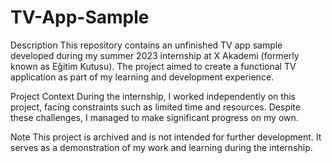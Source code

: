 # TV-App-Sample
Description
This repository contains an unfinished TV app sample developed during my summer 2023 internship at X Akademi (formerly known as Eğitim Kutusu). The project aimed to create a functional TV application as part of my learning and development experience.

Project Context
During the internship, I worked independently on this project, facing constraints such as limited time and resources. Despite these challenges, I managed to make significant progress on my own.

Note
This project is archived and is not intended for further development. It serves as a demonstration of my work and learning during the internship.
